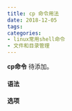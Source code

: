 ```yaml
---
title: cp 命令用法
date: 2018-12-05
tags:
categories: 
- linux常用shell命令
- 文件和目录管理
---
```

**cp命令** 待添加。
<!-- more --> 
#### **语法**


#### **选项**
